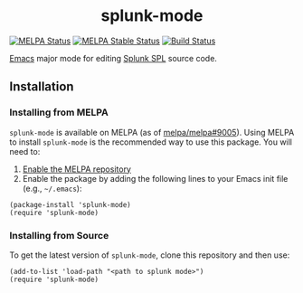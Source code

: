 <h1 align="center">splunk-mode</h1>

[![MELPA Status](https://melpa.org/packages/splunk-mode-badge.svg)](https://melpa.org/#/splunk-mode)
[![MELPA Stable Status](https://stable.melpa.org/packages/splunk-mode-badge.svg)](https://stable.melpa.org/#/splunk-mode)
[![Build Status](https://github.com/jakewilliami/splunk-mode/actions/workflows/test.yml/badge.svg)](https://github.com/jakewilliami/splunk-mode/actions/workflows/test.yml)

[Emacs](https://www.gnu.org/software/emacs/) major mode for editing [Splunk SPL](https://splunk.com/) source code.

## Installation

### Installing from MELPA

`splunk-mode` is available on MELPA (as of [melpa/melpa#9005](https://github.com/melpa/melpa/pull/9005)).  Using MELPA to install `splunk-mode` is the recommended way to use this package.  You will need to:
  1. [Enable the MELPA repository](https://melpa.org/#/getting-started)
  2. Enable the package by adding the following lines to your Emacs init file (e.g., `~/.emacs`):
```elisp
(package-install 'splunk-mode)
(require 'splunk-mode)
```

### Installing from Source

To get the latest version of `splunk-mode`, clone this repository and then use:
```elisp
(add-to-list 'load-path "<path to splunk mode>")
(require 'splunk-mode)
```

